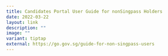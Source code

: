 ```yaml
---
title: Candidates Portal User Guide for nonSingpass Holders
date: 2022-03-22
layout: link
description: ""
image: ""
variant: tiptap
external: https://go.gov.sg/guide-for-non-singpass-users
---
```

